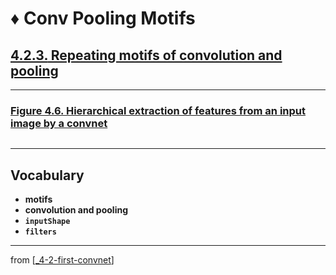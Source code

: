 # ♦️ Conv Pooling Motifs

## [**4.2.3.** Repeating motifs of convolution and pooling](https://livebook.manning.com/book/deep-learning-with-javascript/chapter-4/55)

---

### [**Figure 4.6.** Hierarchical extraction of features from an input image by a convnet](https://livebook.manning.com/book/deep-learning-with-javascript/chapter-4/ch04fig06)

<img src="">

---

## **Vocabulary**

- **motifs**
- **convolution and pooling**
- **`inputShape`**
- **`filters`**

---

from [[_4-2-first-convnet]]

[//begin]: # "Autogenerated link references for markdown compatibility"
[_4-2-first-convnet]: _4-2-first-convnet.md "♦️ First ConvNet"
[//end]: # "Autogenerated link references"
